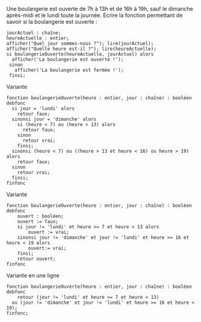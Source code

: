Une boulangerie est ouverte de 7h à 13h et de 16h à 19h, sauf le dimanche après-midi et le lundi toute la journée. Ecrire la fonction permettant de savoir si la boulangerie est ouverte : 
```
jourActuel : chaîne;
heureActuelle : entier;
afficher("Quel jour sommes-nous ?"); lire(jourActuel);
afficher("Quelle heure est-il ?"); lire(heureActuelle);
si boulangerieOuverte(heureActuelle, jourActuel) alors
  afficher('La boulangerie est ouverte !');
 sinon
   afficher('La boulangerie est fermée !');
 finsi;
```
Variante 
```
fonction boulangerieOuverte(heure : entier, jour : chaîne) : booléen
debfonc
  si jour = 'lundi' alors
    retour faux;
  sinonsi jour = 'dimanche' alors
  	si (heure < 7) ou (heure > 13) alors
  	  retour faux;
  	sinon
  	  retour vrai;
  	finsi;
  sinonsi (heure < 7) ou ((heure > 13 et heure < 16) ou heure > 19) alors
    retour faux;
  sinon
    retour vrai;
  finsi;
finfonc
```
Variante
```
fonction boulangerieOuverte(heure : entier, jour : chaîne) : booléen
debfonc
	ouvert : booléen;
	ouvert := faux;
	si jour != 'lundi' et heure >= 7 et heure < 13 alors
		ouvert := vrai;
	sinonsi jour != 'dimanche' et jour != 'lundi' et heure >= 16 et heure < 19 alors
		ouvert:= vrai;
	finsi;
	retour ouvert;
finfonc
```
Variante en une ligne

```
fonction boulangerieOuverte(heure : entier, jour : chaîne) : booléen
debfonc
	retour (jour != 'lundi' et heure >= 7 et heure < 13) 
  ou (jour != 'dimanche' et jour != 'lundi' et heure >= 16 et heure < 19);
finfonc;
```
